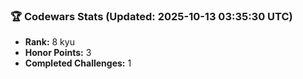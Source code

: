 ### 🏆 Codewars Stats (Updated: 2025-10-13 03:35:30 UTC)

- **Rank:** 8 kyu
- **Honor Points:** 3
- **Completed Challenges:** 1

